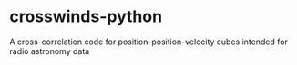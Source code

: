# crosswinds-python
A cross-correlation code for position-position-velocity cubes intended for radio astronomy data
